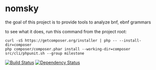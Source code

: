 nomsky
======

the goal of this project is to provide tools to analyze bnf, ebnf grammars

to see what it does, run this command from the project root:

    curl -sS https://getcomposer.org/installer | php -- --install-dir=composer
    php composer/composer.phar install --working-dir=composer
    src/cli/phpunit.sh --group milestone

[![Build Status](https://travis-ci.org/helstern/nomsky.svg?branch=develop)](https://travis-ci.org/helstern/nomsky)
[![Dependency Status](https://www.versioneye.com/user/projects/549e277a6b1b81d9a40009f6/badge.svg?style=flat)](https://www.versioneye.com/user/projects/549e277a6b1b81d9a40009f6)
